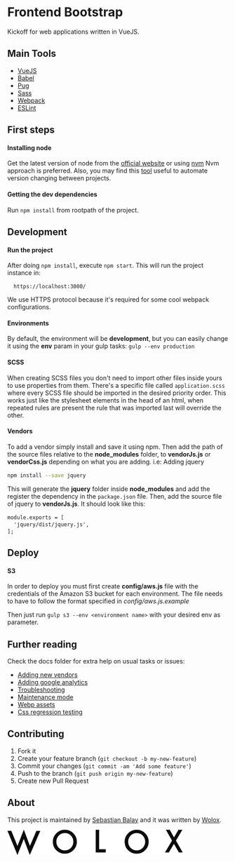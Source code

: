 Frontend Bootstrap
===============

Kickoff for web applications written in VueJS.

## Main Tools

+ [VueJS](https://vuejs.org/)
+ [Babel](https://babeljs.io/)
+ [Pug](https://pugjs.org)
+ [Sass](http://sass-lang.com)
+ [Webpack](https://webpack.js.org/)
+ [ESLint](http://eslint.org/)

## First steps
#### Installing node
Get the latest version of node from the [official website](https://nodejs.org/) or using [nvm](https://github.com/creationix/nvm)
Nvm approach is preferred. Also, you may find this [tool](https://github.com/wbyoung/avn) useful to automate version changing between projects.

#### Getting the dev dependencies
Run `npm install` from rootpath of the project.

## Development

#### Run the project
After doing `npm install`,  execute `npm start`. This will run the project instance in:
```
  https://localhost:3000/
```

We use HTTPS protocol because it's required for some cool webpack configurations.

#### Environments
By default, the environment will be **development**, but you can easily change it using the **env** param in your gulp tasks: ```gulp --env production```

#### SCSS
When creating SCSS files you don't need to import other files inside yours to use properties from them. There's a specific file called `application.scss` where every SCSS file should be imported in the desired priority order. This works just like the stylesheet elements in the head of an html, when repeated rules are present the rule that was imported last will override the other.

#### Vendors
To add a vendor simply install and save it using npm. Then add the path of the source files relative to the **node_modules** folder, to **vendorJs.js** or **vendorCss.js** depending on what you are adding.
i.e: Adding jquery
```bash
npm install --save jquery
```
This will generate the **jquery** folder inside **node_modules** and add the register the dependency in the `package.json` file. Then, add the source file of jquery to **vendorJs.js**. It should look like this:
```
module.exports = [
  'jquery/dist/jquery.js',
];
```

## Deploy

#### S3
In order to deploy you must first create **config/aws.js** file with the credentials of the Amazon S3 bucket for each environment. The file needs to have to follow the format specified in *config/aws.js.example*

Then just run `gulp s3 --env <environment name>` with your desired env as parameter.

## Further reading
Check the docs folder for extra help on usual tasks or issues:
  - [Adding new vendors](docs/ADDING_NEW_VENDORS.md)
  - [Adding google analytics](docs/ADDING_GOOGLE_ANALYTICS.md)
  - [Troubleshooting](docs/TROUBLESHOOTING.md)
  - [Maintenance mode](docs/MAINTENANCE_MODE.md)
  - [Webp assets](docs/WEBP.md)
  - [Css regression testing](docs/CSS_REGRESSION_TESTING.md)


## Contributing

1. Fork it
2. Create your feature branch (`git checkout -b my-new-feature`)
3. Commit your changes (`git commit -am 'Add some feature'`)
4. Push to the branch (`git push origin my-new-feature`)
5. Create new Pull Request

## About

This project is maintained by [Sebastian Balay](https://github.com/sbalay) and it was written by [Wolox](http://www.wolox.com.ar).

![Wolox](https://raw.githubusercontent.com/Wolox/press-kit/master/logos/logo_banner.png)
